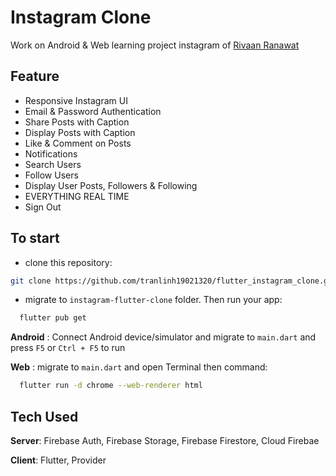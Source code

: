 # Instagram Clone
Work on Android & Web
learning project instagram of [Rivaan Ranawat](https://github.com/RivaanRanawat?tab=repositories) 

## Feature
- Responsive Instagram UI
- Email & Password Authentication
- Share Posts with Caption
- Display Posts with Caption
- Like & Comment on Posts
- Notifications
- Search Users
- Follow Users
- Display User Posts, Followers & Following
- EVERYTHING REAL TIME
- Sign Out
## To start
- clone this repository:
``` sh
git clone https://github.com/tranlinh19021320/flutter_instagram_clone.git
```

- migrate to ```instagram-flutter-clone``` folder.
Then run your app:
```bash
  flutter pub get
```
**Android** :
Connect Android device/simulator and migrate to ```main.dart``` and press ```F5``` or ```Ctrl + F5``` to run

**Web** :
migrate to ```main.dart``` and open Terminal then command:
```bash
  flutter run -d chrome --web-renderer html
```

## Tech Used
**Server**: Firebase Auth, Firebase Storage, Firebase Firestore, Cloud Firebae

**Client**: Flutter, Provider

